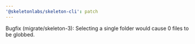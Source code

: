 ```yaml
---
'@skeletonlabs/skeleton-cli': patch
---
```


Bugfix (migrate/skeleton-3): Selecting a single folder would cause 0 files to be globbed.
